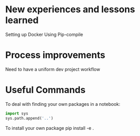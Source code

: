 # New experiences and lessons learned

Setting up Docker
Using Pip-compile


# Process improvements

Need to have a uniform dev project workflow



# Useful Commands
To deal with finding your own packages in a notebook:

~~~python
import sys
sys.path.append('..')
~~~

To install your own package
pip install -e .

